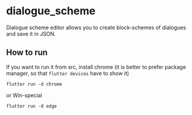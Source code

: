 # dialogue_scheme

Dialogue scheme editor allows you to create block-schemes of dialogues and save it in JSON.

## How to run

If you want to run it from src, install chrome (it is better to prefer package manager, so that `flutter devices` have to show it)
```
flutter run -d chrome
```

or Win-special

```
flutter run -d edge
```
